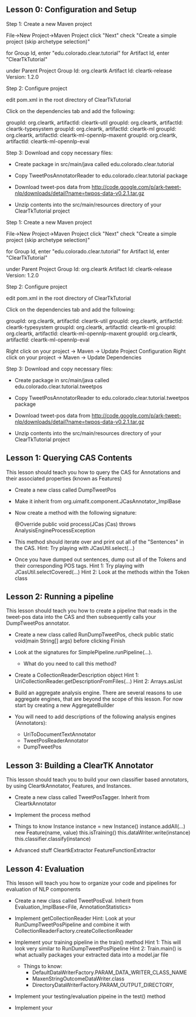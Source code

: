 Lesson 0: Configuration and Setup
---------------------------------

Step 1: Create a new Maven project

File->New Project->Maven Project
click "Next"
check "Create a simple project (skip archetype selection)"

for Group Id, enter "edu.colorado.clear.tutorial"
for Artifact Id, enter "ClearTkTutorial"

under Parent Project
Group Id: org.cleartk
Artifact Id: cleartk-release
Version: 1.2.0


Step 2: Configure project

edit pom.xml in the root directory of ClearTkTutorial

Click on the dependencies tab and add the following:

groupId: org.cleartk, artifactId: cleartk-util
groupId: org.cleartk, artifactId: cleartk-typesystem
groupId: org.cleartk, artifactId: cleartk-ml
groupId: org.cleartk, artifactId: cleartk-ml-opennlp-maxent
groupId: org.cleartk, artifactId: cleartk-ml-opennlp-eval

Step 3: Download and copy necessary files:

* Create package in src/main/java called edu.colorado.clear.tutorial
* Copy TweetPosAnnotatorReader to edu.colorado.clear.tutorial package

* Download tweet-pos data from http://code.google.com/p/ark-tweet-nlp/downloads/detail?name=twpos-data-v0.2.1.tar.gz
* Unzip contents into the src/main/resources directory of your ClearTkTutorial project





Step 1: Create a new Maven project

File->New Project->Maven Project
click "Next"
check "Create a simple project (skip archetype selection)"

for Group Id, enter "edu.colorado.clear.tutorial"
for Artifact Id, enter "ClearTkTutorial"

under Parent Project
Group Id: org.cleartk
Artifact Id: cleartk-release
Version: 1.2.0


Step 2: Configure project

edit pom.xml in the root directory of ClearTkTutorial

Click on the dependencies tab and add the following:

groupId: org.cleartk, artifactId: cleartk-util
groupId: org.cleartk, artifactId: cleartk-typesystem
groupId: org.cleartk, artifactId: cleartk-ml
groupId: org.cleartk, artifactId: cleartk-ml-opennlp-maxent
groupId: org.cleartk, artifactId: cleartk-ml-opennlp-eval

Right click on your project -> Maven -> Update Project Configuration
Right click on your project -> Maven -> Update Dependencies

Step 3: Download and copy necessary files:

* Create package in src/main/java called edu.colorado.clear.tutorial.tweetpos
* Copy TweetPosAnnotatorReader to edu.colorado.clear.tutorial.tweetpos package

* Download tweet-pos data from http://code.google.com/p/ark-tweet-nlp/downloads/detail?name=twpos-data-v0.2.1.tar.gz
* Unzip contents into the src/main/resources directory of your ClearTkTutorial project


Lesson 1: Querying CAS Contents
-------------------------------

This lesson should teach you how to query the CAS for Annotations and their associated properties (known as Features)


* Create a new class called DumpTweetPos
* Make it inherit from org.uimafit.component.JCasAnnotator_ImplBase
* Now create a method with the following signature:

    @Override
	public void process(JCas jCas) throws AnalysisEngineProcessException

* This method should iterate over and print out all of the "Sentences" in the CAS.  Hint: Try playing with JCasUtil.select(...)
* Once you have dumped out sentences, dump out all of the Tokens and their corresponding POS tags.
  Hint 1: Try playing with JCasUtil.selectCovered(...)
  Hint 2: Look at the methods within the Token class
  

Lesson 2: Running a pipeline
----------------------------
This lesson should teach you how to create a pipeline that reads in the tweet-pos data into the CAS and then subsequently calls
your DumpTweetPos annotator.


* Create a new class called RunDumpTweetPos, check public static void(main String[] args) before clicking Finish
* Look at the signatures for SimplePipeline.runPipeline(...).  
  - What do you need to call this method?
* Create a CollectionReaderDescription object
  Hint 1: UriCollectionReader.getDescriptionFromFiles(...)
  Hint 2: Arrays.asList

* Build an aggregate analysis engine.
  There are several reasons to use aggregate engines, that are beyond the scope of this lesson.  For now start by creating a new
  AggregateBuilder
* You will need to add descriptions of the following analysis engines (Annotators):
  - UriToDocumentTextAnnotator
  - TweetPosReaderAnnotator
  - DumpTweetPos 


Lesson 3: Building a ClearTK Annotator
--------------------------------------

This lesson should teach you to build your own classifier based annotators, by using CleartkAnnotator, Features, and Instances.

* Create a new class called TweetPosTagger. Inherit from CleartkAnnotator<String>
* Implement the process method

* Things to know
Instance<String> instance = new Instance<String>()
instance.addAll(...)
new Feature(name, value)
this.isTraining()
this.dataWriter.write(instance)
this.classifier.classify(instance)

* Advanced stuff
CleartkExtractor
FeatureFunctionExtractor


Lesson 4: Evaluation
--------------------

This lesson will teach you how to organize your code and pipelines for evaluation of NLP components

* Create a new class called TweetPosEval.  Inherit from Evaluation_ImplBase<File, AnnotationStatistics<String>>

* Implement getCollectionReader
  Hint: Look at your RunDumpTweetPosPipeline and combine it with CollectionReaderFactory.createCollectionReader

* Implement your training pipeline in the train() method
  Hint 1: This will look very similar to RunDumpTweetPosPipeline
  Hint 2: Train.main() is what actually packages your extracted data into a model.jar file

  * Things to know:
    - DefaultDataWriterFactory.PARAM_DATA_WRITER_CLASS_NAME
    - MaxenStringOutcomeDataWriter.class
    - DirectoryDataWriterFactory.PARAM_OUTPUT_DIRECTORY,

* Implement your testing/evaluation pipeine in the test() method



* Implement your


